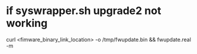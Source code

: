 # if syswrapper.sh upgrade2 not working

curl <fimware_binary_link_location> -o /tmp/fwupdate.bin && fwupdate.real -m
